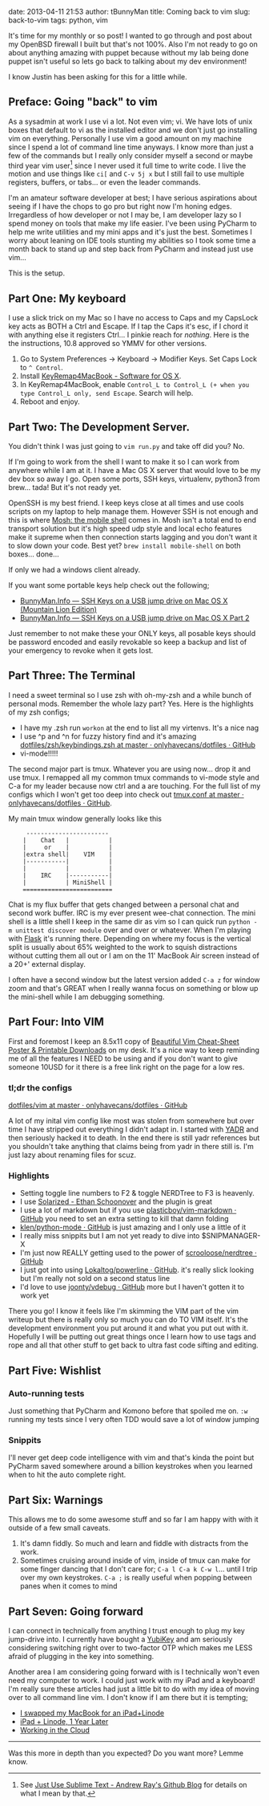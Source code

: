 date: 2013-04-11 21:53
author: tBunnyMan
title: Coming back to vim
slug: back-to-vim
tags: python, vim

It's time for my monthly or so post! I wanted to go through and post about my OpenBSD firewall I built but that's not 100%. Also I'm not ready to go on about anything amazing with puppet  because without my lab being done puppet isn't useful so lets go back to talking about my dev environment!

I know Justin has been asking for this for a little while.

## Preface: Going "back" to vim
As a sysadmin at work I use vi a lot. Not even vim; vi. We have lots of unix boxes that default to vi as the installed editor and we don't just go installing vim on everything. Personally I use vim a good amount on my machine since I spend a lot of command line time anyways. I know more than just a few of the commands but I really only consider myself a second or maybe third year vim user[^YEARS] since I never used it full time to write code. I live the motion and use things like `ci[` and `C-v 5j x` but I still fail to use multiple registers, buffers, or tabs… or even the leader commands.

[^YEARS]: See [Just Use Sublime Text - Andrew Ray's Github Blog](http://delvarworld.github.io/blog/2013/03/16/just-use-sublime-text/) for details on what I mean by that.

I'm an amateur software developer at best; I have serious aspirations about seeing if I have the chops to go pro but right now I'm honing edges. Irregardless of how developer or not I may be, I am developer lazy so I spend money on tools that make my life easier. I've been using PyCharm to help me write utilities and my mini apps and it's just the best. Sometimes I worry about leaning on IDE tools stunting my abilities so I took some time a month back to stand up and step back from PyCharm and instead just use vim…

This is the setup.

## Part One: My keyboard
I use a slick trick on my Mac so I have no access to Caps and my CapsLock key acts as BOTH a Ctrl and Escape. If I tap the Caps it's esc, if I chord it with anything else it registers Ctrl… I pinkie reach for *nothing*. Here is the the instructions, 10.8 approved so YMMV for other versions.

1. Go to System Preferences -> Keyboard -> Modifier Keys. Set Caps Lock to `^ Control`.
2. Install [KeyRemap4MacBook - Software for OS X](http://pqrs.org/macosx/keyremap4macbook/).
3. In KeyRemap4MacBook, enable `Control_L to Control_L (+ when you type Control_L only, send Escape`. Search will help.
4. Reboot and enjoy.

## Part Two: The Development Server.

You didn't think I was just going to `vim run.py` and take off did you? No.

If I'm going to work from the shell I want to make it so I can work from anywhere while I am at it. I have a  Mac OS X server that would love to be my dev box so away I go. Open some ports, SSH keys, virtualenv, python3 from brew… tada! But it's not ready yet.

OpenSSH is my best friend. I keep keys close at all times and use cools scripts on my laptop to help manage them. However SSH is not enough and this is where [Mosh: the mobile shell](http://mosh.mit.edu/) comes in. Mosh isn't a total end to end transport solution but it's high speed udp style and local echo features make it supreme when then connection starts lagging and you don't want it to slow down your code. Best yet? `brew install mobile-shell` on both boxes… done…

If only we had a windows client already.

If you want some portable keys help check out the following;

* [BunnyMan.Info — SSH Keys on a USB jump drive on Mac OS X (Mountain Lion Edition)](/posts/2013/Feb/25/ssh-on-usb-on-mac-os-x/)
* [BunnyMan.Info — SSH Keys on a USB jump drive on Mac OS X Part 2](/posts/2013/Mar/07/ssh-on-usb-on-mac-os-x-scripts/)

Just remember to not make these your ONLY keys, all posable keys should be password encoded and easily revokable so keep a backup and list of your emergency to revoke when it gets lost.

## Part Three: The Terminal
I need a sweet terminal so I use zsh with oh-my-zsh and a while bunch of personal mods. Remember the whole lazy part? Yes. Here is the highlights of my zsh configs;

- I have my .zsh run `workon` at the end to list all my virtenvs. It's a nice nag
- I use ^p and ^n for fuzzy history find and it's amazing [dotfiles/zsh/keybindings.zsh at master · onlyhavecans/dotfiles · GitHub](https://github.com/onlyhavecans/dotfiles/blob/master/zsh/keybindings.zsh#L20-L21)
- vi-mode!!!!!

The second major part is tmux. Whatever you are using now… drop it and use tmux. I remapped all my common tmux commands to vi-mode style and C-a for my leader because now ctrl and a are touching. For the full list of my configs which I won't get too deep into check out [tmux.conf at master · onlyhavecans/dotfiles · GitHub](https://github.com/onlyhavecans/dotfiles/blob/master/tmux/tmux.conf.symlink).

My main tmux window generally looks like this

		 -----------------------
		|    Chat   |           |
		|     or    |           |
		|extra shell|    VIM    |
		|-----------|           |
		|           |           |
		|    IRC    |-----------|
		|           | MiniShell |
		=========================

Chat is my flux buffer that gets changed between a personal chat and second work buffer. IRC is my ever present wee-chat connection. The mini shell is a little shell I keep in the same dir as vim so I can quick run `python -m unittest discover module` over and over or whatever. When I'm playing with [Flask](http://flask.pocoo.org/) it's running there. Depending on where my focus is the vertical split is usually about 65% weighted to the work to squish distractions without cutting them all out or I am on the 11' MacBook Air screen instead of a 20+' external display.

I often have a second window but the latest version added `C-a z` for window zoom and that's GREAT when I really wanna focus on something or blow up the mini-shell while I am debugging something.

## Part Four: Into VIM
First and foremost I keep an 8.5x11 copy of [Beautiful Vim Cheat-Sheet Poster & Printable Downloads](http://vimcheatsheet.com/) on my desk. It's a nice way to keep reminding me of all the features I NEED to be using and if you don't want to give someone 10USD for it there is a free link right on the page for a low res.

### tl;dr the configs
[dotfiles/vim at master · onlyhavecans/dotfiles · GitHub](https://github.com/onlyhavecans/dotfiles/tree/master/vim)

A lot of my inital vim config like most was stolen from somewhere but over time I have stripped out everything I didn't adapt in. I started with [YADR](http://skwp.github.io/dotfiles/) and then seriously hacked it to death. In the end there is still yadr references but you shouldn't take anything that claims being from yadr in there still is. I'm just lazy about renaming files for scuz.

### Highlights
* Setting toggle line numbers to F2 & toggle NERDTree to F3 is heavenly.
* I use [Solarized - Ethan Schoonover](http://ethanschoonover.com/solarized) and the plugin is great
* I use a lot of markdown but if you use [plasticboy/vim-markdown · GitHub](https://github.com/plasticboy/vim-markdown) you need to set an extra setting to kill that damn folding
* [klen/python-mode · GitHub](https://github.com/klen/python-mode) is just amazing and I only use a little of it
* I really miss snippits but I am not yet ready to dive into $SNIPMANAGER-X
* I'm just now REALLY getting used to the power of [scrooloose/nerdtree · GitHub](https://github.com/scrooloose/nerdtree)
* I just got into using [Lokaltog/powerline · GitHub](https://github.com/Lokaltog/powerline). it's really slick looking but I'm really not sold on a second status line
* I'd love to use [joonty/vdebug · GitHub](https://github.com/joonty/vdebug) more but I haven't gotten it to work yet

There you go! I know it feels like I'm skimming the VIM part of the vim writeup but there is really only so much you can do TO VIM itself. It's the development environment you put around it and what you put out with it. Hopefully I will be putting out great things once I learn how to use tags and rope and all that other stuff to get back to ultra fast code sifting and editing.

## Part Five: Wishlist
### Auto-running tests
Just something that PyCharm and Komono before that spoiled me on. `:w` running my tests since I very often TDD would save a lot of window jumping

### Snippits
I'll never get deep code intelligence with vim and that's kinda the point but PyCharm saved somewhere around a billion keystrokes when you learned when to hit the auto complete right.

## Part Six: Warnings
This allows me to do some awesome stuff and so far I am happy with with it outside of a few small caveats.

1. It's damn fiddly. So much and learn and fiddle with distracts from the work.
2. Sometimes cruising around inside of vim, inside of tmux can make for some finger dancing that I don't care for; `C-a l C-a k C-w l`… until I trip over my own keystrokes. `C-a ;` is really useful when popping between panes when it comes to mind

## Part Seven: Going forward
I can connect in technically from anything I trust enough to plug my key jump-drive into. I currently have bought a [YubiKey](http://www.yubico.com/) and am seriously considering switching right over to two-factor OTP which makes me LESS afraid of plugging in the key into something.

Another area I am considering going forward with is I technically won't even need my computer to work. I could just work with my iPad and a keyboard! I'm really sure these articles had just a little bit to do with my idea of moving over to all command line vim. I don't know if I am there but it is tempting;

* [I swapped my MacBook for an iPad+Linode](http://yieldthought.com/post/12239282034/swapped-my-macbook-for-an-ipad)
* [iPad + Linode, 1 Year Later](http://yieldthought.com/post/31857050698/ipad-linode-1-year-later)
* [Working in the Cloud](http://yieldthought.com/post/42450188171/working-in-the-cloud)

* * * * * * * * * *

Was this more in depth than you expected? Do you want more? Lemme know.
